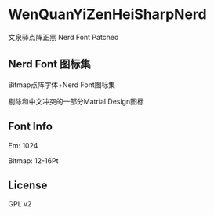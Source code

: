 # WenQuanYiZenHeiSharpNerd
文泉驿点阵正黑 Nerd Font Patched

## Nerd Font 图标集

Bitmap点阵字体+Nerd Font图标集

剔除和中文冲突的一部分Matrial Design图标

## Font Info

Em: 1024

Bitmap: 12-16Pt

## License

GPL v2
